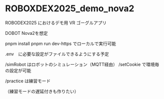 # ROBOXDEX2025_demo_nova2

ROBODEX2025 におけるデモ用 VR ゴーグルアプリ

DOBOT Nova2を想定

pnpm install 
pnpm run dev-https
でローカルで実行可能

.env　に必要な設定がファイルできるようにする予定


/simRobot はロボットのシミュレーション（MQTT経由）
/setCookie で環境毎の設定が可能

/practice は練習モード

（練習モードの遅延付きも作りたい）
